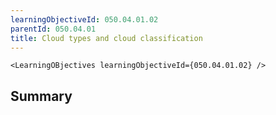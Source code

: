 ```yaml
---
learningObjectiveId: 050.04.01.02
parentId: 050.04.01
title: Cloud types and cloud classification
---
```


```tsx eval
<LearningOBjectives learningObjectiveId={050.04.01.02} />
```

## Summary
